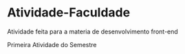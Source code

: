 # Atividade-Faculdade


Atividade feita para a materia de desenvolvimento front-end

Primeira Atividade do Semestre
